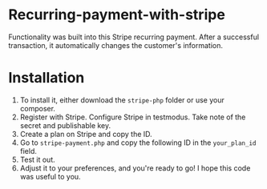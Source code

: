 # Recurring-payment-with-stripe

Functionality was built into this Stripe recurring payment. After a successful transaction, it automatically changes the customer's information.

# Installation

1. To install it, either download the ```stripe-php``` folder or use your composer.
2. Register with Stripe. Configure Stripe in testmodus. Take note of the secret and publishable key.
3. Create a plan on Stripe and copy the ID.
4. Go to ```stripe-payment.php``` and copy the following ID in the ```your_plan_id``` field.
5. Test it out.
6. Adjust it to your preferences, and you're ready to go! I hope this code was useful to you.
